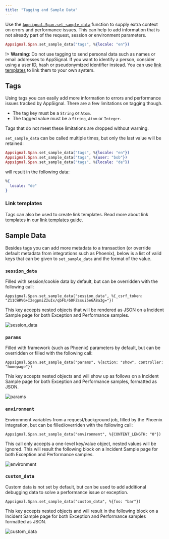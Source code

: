 ```yaml
---
title: "Tagging and Sample Data"
---
```


Use the [`Appsignal.Span.set_sample_data`](https://hexdocs.pm/appsignal/Appsignal.Span.html#set_sample_data/2) function to supply extra context on errors and
performance issues. This can help to add information that is not already part of
the request, session or environment parameters.

```elixir
Appsignal.Span.set_sample_data("tags", %{locale: "en"})
```

!> **Warning**: Do not use tagging to send personal data such as names or email
   addresses to AppSignal. If you want to identify a person, consider using a
   user ID, hash or pseudonymized identifier instead. You can use
   [link templates](/application/link-templates.html) to link them to your own
   system.

## Tags

Using tags you can easily add more information to errors and performance issues
tracked by AppSignal. There are a few limitations on tagging though.

- The tag key must be a `String` or `Atom`.
- The tagged value must be a `String`, `Atom` or `Integer`.

Tags that do not meet these limitations are dropped without warning.

`set_sample_data` can be called multiple times, but only the last value will be retained:

```elixir
Appsignal.Span.set_sample_data("tags", %{locale: "en"})
Appsignal.Span.set_sample_data("tags", %{user: "bob"})
Appsignal.Span.set_sample_data("tags", %{locale: "de"})
```
will result in the following data:

```elixir
%{
  locale: "de"
}
```

### Link templates

Tags can also be used to create link templates. Read more about link templates
in our [link templates guide](/application/link-templates.html).


## Sample Data

Besides tags you can add more metadata to a transaction (or override default metadata from integrations such as Phoenix), below is a list of valid keys that can be given to `set_sample_data` and the format of the value.


### `session_data`

Filled with session/cookie data by default, but can be overridden with the following call:

```
Appsignal.Span.set_sample_data("session_data", %{_csrf_token: "Z11CWRVG+I2egpmiZzuIx/qbFb/60FZssui5eGA8a3g="})
```

This key accepts nested objects that will be rendered as JSON on a Incident Sample page for both Exception and Performance samples.

![session_data](/assets/images/screenshots/sample_data/session_data.png)



### `params`
Filled with framework (such as Phoenix) parameters by default, but can be overridden or filled with the following call:

```
Appsignal.Span.set_sample_data("params", %{action: "show", controller: "homepage"})
```

This key accepts nested objects and will show up as follows on a Incident Sample page for both Exception and Performance samples, formatted as JSON.

![params](/assets/images/screenshots/sample_data/params.png)



### `environment`
Environment variables from a request/background job, filled by the Phoenix integration, but can be filled/overriden with the following call:

```
Appsignal.Span.set_sample_data("environment", %{CONTENT_LENGTH: "0"})
```

This call only accepts a one-level key/value object, nested values will be ignored.
This will result the following block on a Incident Sample page for both Exception and Performance samples.

![environment](/assets/images/screenshots/sample_data/environment.png)



### `custom_data`
Custom data is not set by default, but can be used to add additional debugging data to solve a performance issue or exception.

```
Appsignal.Span.set_sample_data("custom_data", %{foo: "bar"})
```
This key accepts nested objects and will result in the following block on a Incident Sample page for both Exception and Performance samples formatted as JSON.

![custom_data](/assets/images/screenshots/sample_data/custom_data.png)
